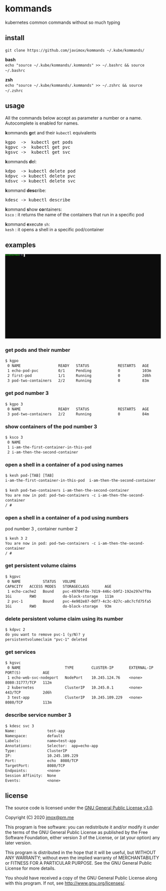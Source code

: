 # kommands
kubernetes common commands without so much typing

## install

`git clone https://github.com/javimox/kommands ~/.kube/kommands/`

**bash**  
`echo "source ~/.kube/kommands/.kommands" >> ~/.bashrc && source ~/.bashrc`

**zsh**  
`echo "source ~/.kube/kommands/.kommands" >> ~/.zshrc && source ~/.zshrc`

## usage

All the commands below accept as parameter a number or a name. Autocomplete is enabled for names.

**k**ommands **g**et and their `kubectl` equivalents
<pre>
kgpo  ->  kubectl get pods
kgpvc ->  kubectl get pvc
kgsvc ->  kubectl get svc
</pre>

**k**ommands **d**el:
<pre>
kdpo  -> kubectl delete pod
kdpvc -> kubectl delete pvc
kdsvc -> kubectl delete svc
</pre>

**k**ommand **desc**ribe:
<pre>
kdesc -> kubectl describe
</pre>

**k**ommand **s**how **co**ntainers:  
`ksco`  : it returns the name of the containers that run in a specific pod

**k**ommand **e**xecute `sh`:  
`kesh`  : it opens a shell in a specific pod/container

## examples

![](kommands.svg)

### get pods and their number
```
$ kgpo 
 0 NAME                 READY   STATUS             RESTARTS   AGE
 1 echo-pod-pvc         0/1     Pending            0          103m
 2 first-pod            1/1     Running            0          2d6h
 3 pod-two-containers   2/2     Running            0          83m
```

### get pod number 3
```
$ kgpo 3
 0 NAME                 READY   STATUS             RESTARTS   AGE
 3 pod-two-containers   2/2     Running            0          84m
```

### show containers of the pod number 3
```
$ ksco 3
 0 NAME
 1 i-am-the-first-container-in-this-pod
 2 i-am-then-the-second-container
```

### open a shell in a container of a pod using names
```
$ kesh pod-[TAB] [TAB]
i-am-the-first-container-in-this-pod  i-am-then-the-second-container

$ kesh pod-two-containers i-am-then-the-second-container
You are now in pod: pod-two-containers -c i-am-then-the-second-container
/ # 
```

### open a shell in a container of a pod using numbers
pod number 3 , container number 2
```
$ kesh 3 2
You are now in pod: pod-two-containers -c i-am-then-the-second-container
/ # 
```

### get persistent volume claims
```
$ kgpvc
 0 NAME          STATUS   VOLUME                                     CAPACITY   ACCESS MODES   STORAGECLASS       AGE
 1 echo-cache2   Bound    pvc-49704fde-7d19-446c-b9f2-192e297e7f0a   1Gi        RWO            do-block-storage   111m
 2 pvc-1         Bound    pvc-4e902e87-0df7-4c3c-827c-a8c7cfd75fa5   1Gi        RWO            do-block-storage   93m
```

### delete persistent volume claim using its number
```
$ kdpvc 2
do you want to remove pvc-1 (y/N)? y
persistentvolumeclaim "pvc-1" deleted
```

### get services
```
$ kgsvc
 0 NAME                    TYPE        CLUSTER-IP       EXTERNAL-IP   PORT(S)          AGE
 1 echo-web-svc-nodeport   NodePort    10.245.124.76    <none>        8080:31777/TCP   112m
 2 kubernetes              ClusterIP   10.245.0.1       <none>        443/TCP          2d6h
 3 test-app                ClusterIP   10.245.109.229   <none>        8080/TCP         113m
 ```
 
### describe service number 3
```
$ kdesc svc 3
Name:              test-app
Namespace:         default
Labels:            name=test-app
Annotations:       Selector:  app=echo-app
Type:              ClusterIP
IP:                10.245.109.229
Port:              echo  8080/TCP
TargetPort:        8080/TCP
Endpoints:         <none>
Session Affinity:  None
Events:            <none>
```

## license

The source code is licensed under the [GNU General Public License v3.0][GPLv3].

Copyright (C) 2020 jmox@pm.me

This program is free software: you can redistribute it and/or modify it under
the terms of the GNU General Public License as published by the Free Software
Foundation, either version 3 of the License, or (at your option) any later
version.

This program is distributed in the hope that it will be useful, but WITHOUT ANY
WARRANTY; without even the implied warranty of MERCHANTABILITY or FITNESS FOR A
PARTICULAR PURPOSE.  See the GNU General Public License for more details.

You should have received a copy of the GNU General Public License along with
this program.  If not, see <http://www.gnu.org/licenses/>.

[GPLv3]: https://www.gnu.org/licenses/gpl-3.0.txt
[kommands]: https://github.com/javimox/kommands

